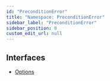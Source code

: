 ```yaml
---
id: "PreconditionError"
title: "Namespace: PreconditionError"
sidebar_label: "PreconditionError"
sidebar_position: 0
custom_edit_url: null
---
```


## Interfaces

- [Options](../interfaces/PreconditionError.Options)
